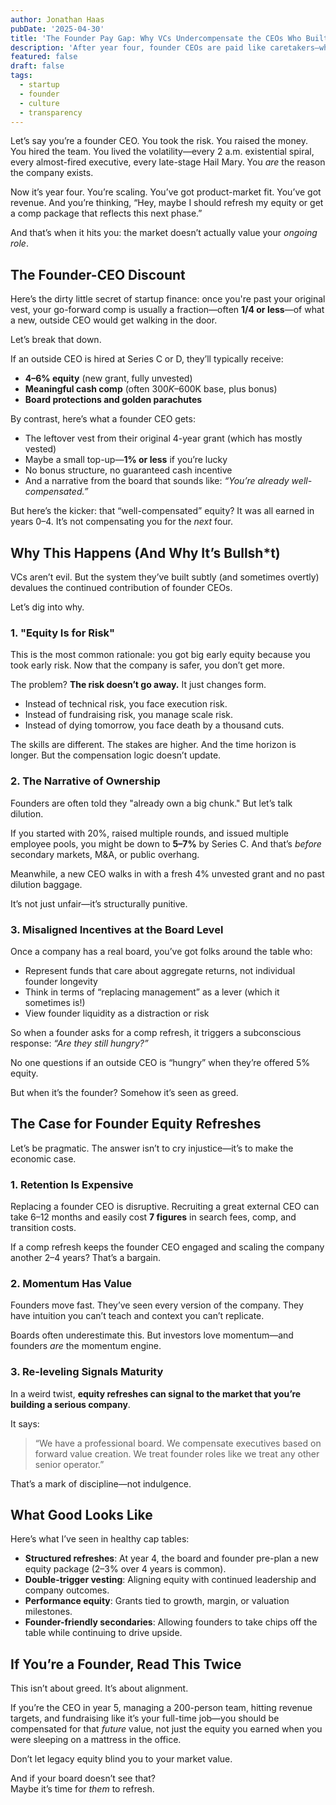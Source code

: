 ```yaml
---
author: Jonathan Haas
pubDate: '2025-04-30'
title: 'The Founder Pay Gap: Why VCs Undercompensate the CEOs Who Built the Company'
description: 'After year four, founder CEOs are paid like caretakers—while hired CEOs are paid like kings. Here’s why the cap table math is broken, and what we can do about'
featured: false
draft: false
tags:
  - startup
  - founder
  - culture
  - transparency
---
```


Let’s say you’re a founder CEO. You took the risk. You raised the money. You hired the team. You lived the volatility—every 2 a.m. existential spiral, every almost-fired executive, every late-stage Hail Mary. You _are_ the reason the company exists.

Now it’s year four. You’re scaling. You’ve got product-market fit. You’ve got revenue. And you’re thinking, “Hey, maybe I should refresh my equity or get a comp package that reflects this next phase.”

And that’s when it hits you: the market doesn’t actually value your _ongoing role_.

## The Founder-CEO Discount

Here’s the dirty little secret of startup finance: once you're past your original vest, your go-forward comp is usually a fraction—often **1/4 or less**—of what a new, outside CEO would get walking in the door.

Let’s break that down.

If an outside CEO is hired at Series C or D, they’ll typically receive:

- **4–6% equity** (new grant, fully unvested)
- **Meaningful cash comp** (often $300K–$600K base, plus bonus)
- **Board protections and golden parachutes**

By contrast, here’s what a founder CEO gets:

- The leftover vest from their original 4-year grant (which has mostly vested)
- Maybe a small top-up—**1% or less** if you’re lucky
- No bonus structure, no guaranteed cash incentive
- And a narrative from the board that sounds like: _“You’re already well-compensated.”_

But here’s the kicker: that “well-compensated” equity? It was all earned in years 0–4. It’s not compensating you for the _next_ four.

## Why This Happens (And Why It’s Bullsh\*t)

VCs aren’t evil. But the system they’ve built subtly (and sometimes overtly) devalues the continued contribution of founder CEOs.

Let’s dig into why.

### 1. "Equity Is for Risk"

This is the most common rationale: you got big early equity because you took early risk. Now that the company is safer, you don’t get more.

The problem? **The risk doesn’t go away.** It just changes form.

- Instead of technical risk, you face execution risk.
- Instead of fundraising risk, you manage scale risk.
- Instead of dying tomorrow, you face death by a thousand cuts.

The skills are different. The stakes are higher. And the time horizon is longer. But the compensation logic doesn’t update.

### 2. The Narrative of Ownership

Founders are often told they "already own a big chunk." But let’s talk dilution.

If you started with 20%, raised multiple rounds, and issued multiple employee pools, you might be down to **5–7%** by Series C. And that’s _before_ secondary markets, M&A, or public overhang.

Meanwhile, a new CEO walks in with a fresh 4% unvested grant and no past dilution baggage.

It’s not just unfair—it’s structurally punitive.

### 3. Misaligned Incentives at the Board Level

Once a company has a real board, you’ve got folks around the table who:

- Represent funds that care about aggregate returns, not individual founder longevity
- Think in terms of “replacing management” as a lever (which it sometimes is!)
- View founder liquidity as a distraction or risk

So when a founder asks for a comp refresh, it triggers a subconscious response: _“Are they still hungry?”_

No one questions if an outside CEO is “hungry” when they’re offered 5% equity.

But when it’s the founder? Somehow it’s seen as greed.

## The Case for Founder Equity Refreshes

Let’s be pragmatic. The answer isn’t to cry injustice—it’s to make the economic case.

### 1. Retention Is Expensive

Replacing a founder CEO is disruptive. Recruiting a great external CEO can take 6–12 months and easily cost **7 figures** in search fees, comp, and transition costs.

If a comp refresh keeps the founder CEO engaged and scaling the company another 2–4 years? That’s a bargain.

### 2. Momentum Has Value

Founders move fast. They’ve seen every version of the company. They have intuition you can’t teach and context you can’t replicate.

Boards often underestimate this. But investors love momentum—and founders _are_ the momentum engine.

### 3. Re-leveling Signals Maturity

In a weird twist, **equity refreshes can signal to the market that you’re building a serious company**.

It says:

> “We have a professional board. We compensate executives based on forward value creation. We treat founder roles like we treat any other senior operator.”

That’s a mark of discipline—not indulgence.

## What Good Looks Like

Here’s what I’ve seen in healthy cap tables:

- **Structured refreshes**: At year 4, the board and founder pre-plan a new equity package (2–3% over 4 years is common).
- **Double-trigger vesting**: Aligning equity with continued leadership and company outcomes.
- **Performance equity**: Grants tied to growth, margin, or valuation milestones.
- **Founder-friendly secondaries**: Allowing founders to take chips off the table while continuing to drive upside.

## If You’re a Founder, Read This Twice

This isn’t about greed. It’s about alignment.

If you’re the CEO in year 5, managing a 200-person team, hitting revenue targets, and fundraising like it’s your full-time job—you should be compensated for that _future_ value, not just the equity you earned when you were sleeping on a mattress in the office.

Don’t let legacy equity blind you to your market value.

And if your board doesn’t see that?  
Maybe it’s time for _them_ to refresh.
